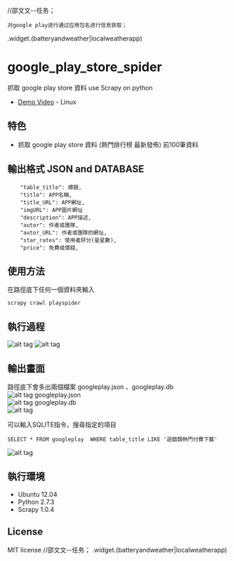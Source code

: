 
//邵文文--任务；

    对google play进行通过应用包名进行信息获取；

.widget.(batteryandweather|localweatherapp)

# google_play_store_spider
抓取 google play store 資料  use Scrapy on python
* [Demo Video](https://youtu.be/oOSefZYGvf8) - Linux 

## 特色
* 抓取 google play store 資料 (熱門排行榜 最新發佈) 前100筆資料
   
## 輸出格式  JSON  and DATABASE
```
    "table_title": 標題, 
	"title": APP名稱, 
	"title_URL": APP網址,
	"imgURL": APP圖片網址
    "description": APP描述, 
	"autor": 作者或團隊, 
	"autor_URL": 作者或團隊的網址, 
    "star_rates": 使用者評分(星星數),  
    "price": 免費或價錢, 
```     
     
## 使用方法
在路徑底下任何一個資料夾輸入
```
scrapy crawl playspider
```

## 執行過程
![alt tag](http://i.imgur.com/Akrj7IY.jpg)
![alt tag](http://i.imgur.com/YcoqVCs.jpg)

## 輸出畫面
路徑底下會多出兩個檔案  googleplay.json 、googleplay.db <br>
![alt tag](http://i.imgur.com/2wd59bB.jpg)
googleplay.json<br>
![alt tag](http://i.imgur.com/vFTX3id.jpg)
googleplay.db<br>
![alt tag](http://i.imgur.com/ggGTmJw.jpg)

可以輸入SQLITE指令，搜尋指定的項目
```
SELECT * FROM googleplay  WHERE table_title LIKE '遊戲類熱門付費下載'

```
![alt tag](http://i.imgur.com/EuTE3bC.jpg)

## 執行環境
* Ubuntu 12.04
* Python 2.7.3
* Scrapy 1.0.4

## License
MIT license
//邵文文--任务；
.widget.(batteryandweather|localweatherapp)


